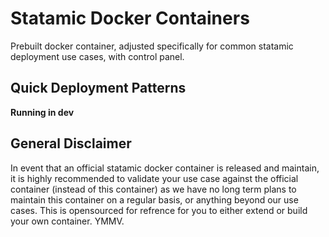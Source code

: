 # Statamic Docker Containers

Prebuilt docker container, adjusted specifically for common statamic deployment use cases, with control panel.

## Quick Deployment Patterns

**Running in dev**




## General Disclaimer

In event that an official statamic docker container is released and maintain, it is highly recommended to validate your use case against the official container (instead of this container) as we have no long term plans to maintain this container on a regular basis, or anything beyond our use cases. This is opensourced for refrence for you to either extend or build your own container. YMMV.